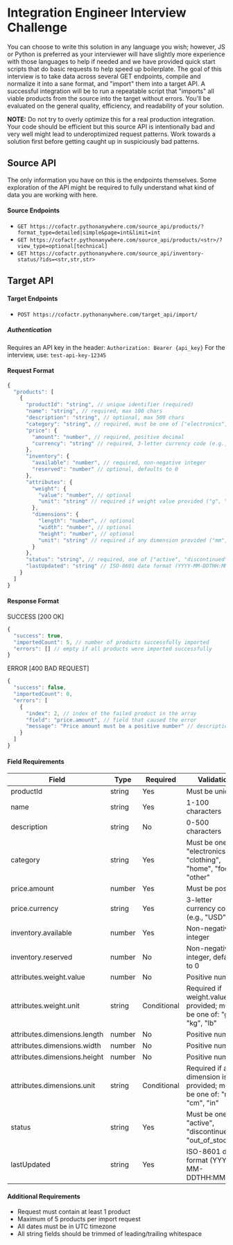 # Integration Engineer Interview Challenge
You can choose to write this solution in any language you wish; however, JS or Python is preferred as your interviewer will have slightly more experience with those languages to help if needed and we have provided quick start scripts that do basic requests to help speed up boilerplate. The goal of this interview is to take data across several GET endpoints, compile and normalize it into a sane format, and "import" them into a target API. A successful integration will be to run a repeatable script that "imports" all viable products from the source into the target without errors. You'll be evaluated on the general quality, efficiency, and readability of your solution.

**NOTE:** Do not try to overly optimize this for a real production integration. Your code should be efficient but this source API is intentionally bad and very well might lead to underoptimized request patterns. Work towards a solution first before getting caught up in suspiciously bad patterns.

## Source API
The only information you have on this is the endpoints themselves. Some exploration of the API might be required to fully understand what kind of data you are working with here.
#### Source Endpoints
- `GET https://cofactr.pythonanywhere.com/source_api/products/?format_type=detailed|simple&page=int&limit=int`
- `GET https://cofactr.pythonanywhere.com/source_api/products/<str>/?view_type=optional[technical]`
- `GET https://cofactr.pythonanywhere.com/source_api/inventory-status/?ids=<str,str,str>`

## Target API
#### Target Endpoints
- `POST https://cofactr.pythonanywhere.com/target_api/import/`

##### Authentication
Requires an API key in the header: `Authorization: Bearer {api_key}`
For the interview, use: `test-api-key-12345`

#### Request Format
```javascript
{
  "products": [
    {
      "productId": "string", // unique identifier (required)
      "name": "string", // required, max 100 chars
      "description": "string", // optional, max 500 chars
      "category": "string", // required, must be one of ["electronics", "clothing", "home", "food", "other"]
      "price": {
        "amount": "number", // required, positive decimal
        "currency": "string" // required, 3-letter currency code (e.g., "USD")
      },
      "inventory": {
        "available": "number", // required, non-negative integer
        "reserved": "number" // optional, defaults to 0
      },
      "attributes": {
        "weight": {
          "value": "number", // optional
          "unit": "string" // required if weight value provided ("g", "kg", "lb")
        },
        "dimensions": {
          "length": "number", // optional
          "width": "number", // optional
          "height": "number", // optional
          "unit": "string" // required if any dimension provided ("mm", "cm", "in")
        }
      },
      "status": "string", // required, one of ["active", "discontinued", "out_of_stock"]
      "lastUpdated": "string" // ISO-8601 date format (YYYY-MM-DDTHH:MM:SSZ)
    }
  ]
}
```
#### Response Format
SUCCESS [200 OK]
```javascript
{
  "success": true,
  "importedCount": 5, // number of products successfully imported
  "errors": [] // empty if all products were imported successfully
}
```
ERROR [400 BAD REQUEST]
```javascript
{
  "success": false,
  "importedCount": 0,
  "errors": [
    {
      "index": 2, // index of the failed product in the array
      "field": "price.amount", // field that caused the error
      "message": "Price amount must be a positive number" // description of the error
    }
  ]
}
```
#### Field Requirements
| Field | Type | Required | Validation |
| --- | --- | --- | --- |
| productId | string | Yes | Must be unique |
| name | string | Yes | 1-100 characters |
| description | string | No | 0-500 characters |
| category | string | Yes | Must be one of: "electronics", "clothing", "home", "food", "other" |
| price.amount | number | Yes | Must be positive |
| price.currency | string | Yes | 3-letter currency code (e.g., "USD") |
| inventory.available | number | Yes | Non-negative integer |
| inventory.reserved | number | No | Non-negative integer, defaults to 0 |
| attributes.weight.value | number | No | Positive number |
| attributes.weight.unit | string | Conditional | Required if weight.value is provided; must be one of: "g", "kg", "lb" |
| attributes.dimensions.length | number | No | Positive number |
| attributes.dimensions.width | number | No | Positive number |
| attributes.dimensions.height | number | No | Positive number |
| attributes.dimensions.unit | string | Conditional | Required if any dimension is provided; must be one of: "mm", "cm", "in" |
| status | string | Yes | Must be one of: "active", "discontinued", "out_of_stock" |
| lastUpdated | string | Yes | ISO-8601 date format (YYYY-MM-DDTHH:MM:SSZ) |

#### Additional Requirements
- Request must contain at least 1 product
- Maximum of 5 products per import request
- All dates must be in UTC timezone
- All string fields should be trimmed of leading/trailing whitespace
